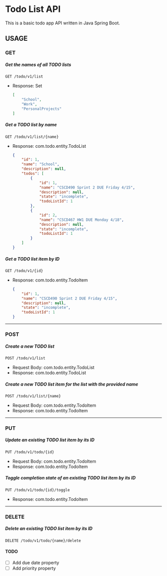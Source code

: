 # Todo List API
This is a basic todo app API written in Java Spring Boot.

## USAGE
### GET
##### Get the names of all TODO lists
```http
GET /todo/v1/list
```
- Response: Set<String>
    ```json
    [
        "School",
        "Work",
        "PersonalProjects"
    ]
    ```

##### Get a TODO list by name
```http
GET /todo/v1/list/{name}
```
- Response: com.todo.entity.TodoList
    ```json
    {
        "id": 1,
        "name": "School",
        "description": null,
        "todos": [
            {
                "id": 1,
                "name": "CSCD490 Sprint 2 DUE Friday 4/15",
                "description": null,
                "state": "incomplete",
                "todoListId": 1
            },
            {
                "id": 2,
                "name": "CSCD467 HW1 DUE Monday 4/18",
                "description": null,
                "state": "incomplete",
                "todoListId": 1
            }
        ]
    }
    ```

##### Get a TODO list item by ID
```http
GET /todo/v1/{id}
```
- Response: com.todo.entity.TodoItem
    ```json
    {
        "id": 1,
        "name": "CSCD490 Sprint 2 DUE Friday 4/15",
        "description": null,
        "state": "incomplete",
        "todoListId": 1
    }
    ```
---

### POST

##### Create a new TODO list
```http
POST /todo/v1/list
```
- Request Body: com.todo.entity.TodoList
- Response: com.todo.entity.TodoList

##### Create a new TODO list item for the list with the provided name
```http
POST /todo/v1/list/{name}
```
- Request Body: com.todo.entity.TodoItem
- Response: com.todo.entity.TodoItem

---

### PUT

##### Update an existing TODO list item by its ID
```http
PUT /todo/v1/todo/{id}
```
- Request Body: com.todo.entity.TodoItem
- Response: com.todo.entity.TodoItem

##### Toggle completion state of an existing TODO list item by its ID
```http
PUT /todo/v1/todo/{id}/toggle
```
- Response: com.todo.entity.TodoItem
---
### DELETE

##### Delete an existing TODO list item by its ID
```http
DELETE /todo/v1/todo/{name}/delete
```

#### TODO
- [ ] Add due date property
- [ ] Add priority property
